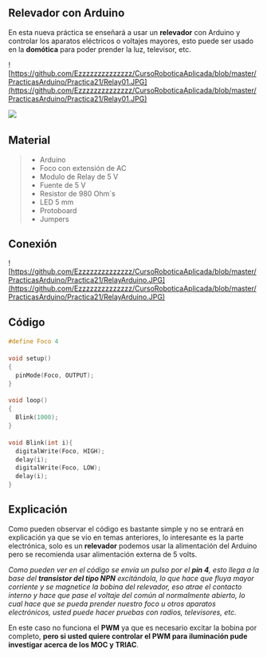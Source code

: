 ## Relevador con Arduino
En esta nueva práctica se enseñará a usar un **relevador** con Arduino y controlar los aparatos eléctricos o voltajes mayores, esto puede ser usado en la **domótica** para poder prender la luz, televisor, etc.

![https://github.com/Ezzzzzzzzzzzzzz/CursoRoboticaAplicada/blob/master/PracticasArduino/Practica21/Relay01.JPG](https://github.com/Ezzzzzzzzzzzzzz/CursoRoboticaAplicada/blob/master/PracticasArduino/Practica21/Relay01.JPG)


![](https://josehervas.es/sensorizados/wp-content/uploads/2013/11/bannerpng.png)



## Material
> - Arduino
> - Foco con extensión de AC
> - Modulo de Relay de 5 V
> - Fuente de 5 V
> - Resistor de 980 Ohm´s
> - LED 5 mm
> - Protoboard
> - Jumpers

## Conexión 
![https://github.com/Ezzzzzzzzzzzzzz/CursoRoboticaAplicada/blob/master/PracticasArduino/Practica21/RelayArduino.JPG](https://github.com/Ezzzzzzzzzzzzzz/CursoRoboticaAplicada/blob/master/PracticasArduino/Practica21/RelayArduino.JPG)
## Código
```c
#define Foco 4

void setup()
{
  pinMode(Foco, OUTPUT);
}

void loop()
{
  Blink(1000);
}

void Blink(int i){
  digitalWrite(Foco, HIGH);
  delay(i);
  digitalWrite(Foco, LOW);
  delay(i);
}
```
## Explicación
Como pueden observar el código es bastante simple y no se entrará en explicación ya que se vio en temas anteriores, lo interesante es la parte electrónica, solo es un **relevador** podemos usar la alimentación del Arduino pero se recomienda usar alimentación externa de 5 volts.

*Como pueden ver en el código se envía un pulso por el **pin 4**, esto llega a la base del **transistor del tipo NPN** excitándola, lo que hace que fluya mayor corriente y se magnetice la bobina del relevador, eso atrae el contacto interno y hace que pase el voltaje del común al normalmente abierto, lo cual hace que se pueda prender nuestro foco u otros aparatos electrónicos, usted puede hacer pruebas con radios, televisores, etc.*

En este caso no funciona el **PWM** ya que es necesario excitar la bobina por completo, **pero si usted quiere controlar el PWM para iluminación pude investigar acerca de los MOC y TRIAC**.


<!--stackedit_data:
eyJoaXN0b3J5IjpbNzk5MjAxNDI3LC0yMDY1OTAwMTM2LDM4NT
Y0NzI3OSwtMTgxODIzNjI2NywxOTgxMjc0MTU4XX0=
-->